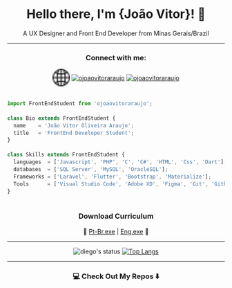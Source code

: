<div align="center">

# Hello there, I'm {João Vitor}! 👋 
A UX Designer and Front End Developer from Minas Gerais/Brazil

</div>

---
  
  
<h3 align="center">Connect with me:</h3>
<p align="center">
<a href="http://ojoaovitoraraujo.site/" target="blank"><img align="center" src="globo.png" alt="ojoaovitoraraujo" height="40" width="40" /></a>
<a href="https://www.linkedin.com/in/joaovitoraraujo/" target="blank"><img align="center" src="https://cdn.jsdelivr.net/npm/simple-icons@3.0.1/icons/linkedin.svg" alt="ojoaovitoraraujo" height="30" width="40" /></a>
<a href="https://instagram.com/ojoaovitoraraujo" target="blank"><img align="center" src="https://cdn.jsdelivr.net/npm/simple-icons@3.0.1/icons/instagram.svg" alt="ojoaovitoraraujo" height="30" width="40" /></a>
</p>


<div align="center">


</div>

```javascript

import FrontEndStudent from 'ojoaovitoraraujo';

class Bio extends FrontEndStudent {
  name    = 'João Vitor Oliveira Araujo';
  title   = 'FrontEnd Developer Student';
}

class Skills extends FrontEndStudent {
  languages  = ['Javascript', 'PHP', 'C', 'C#', 'HTML', 'Css', 'Dart'];
  databases  = ['SQL Server', 'MySQL', 'OracleSQL'];
  Frameworks = ['Laravel', 'Flutter', 'Bootstrap', 'Materialize'];
  Tools      = ['Visual Studio Code', 'Adobe XD', 'Figma', 'Git', 'Github'];
}
  


```
<div align="center">

  ### **Download Curriculum**
  🔽  [Pt-Br.exe](http://ojoaovitoraraujo.site/downloads/JoaoVitorOAraujo.pdf) |  [Eng.exe](http://ojoaovitoraraujo.site/downloads/JoaoVitorOAraujo.pdf)  🔽 


</div>


---
<div align="center">


![diego's status](https://github-readme-stats.vercel.app/api?username=ojoaovitoraraujo&&theme=dark&show_show_icons=true) [![Top Langs](https://github-readme-stats.vercel.app/api/top-langs/?username=ojoaovitoraraujo&langs_count=7&hide=html&theme=dark&layout=compact)](https://github.com/ojoaovitoraraujo/github-readme-stats)


</div>

---

### <div align="center"> 💻 Check Out My Repos ⬇️ </div>
